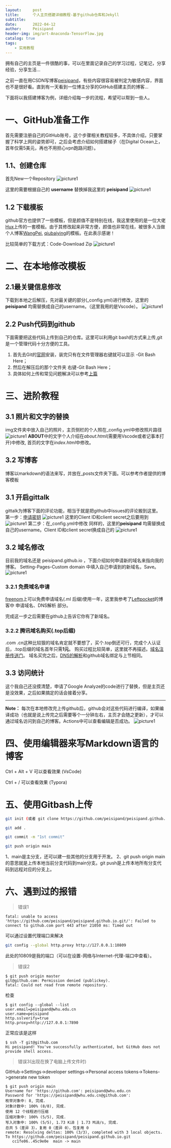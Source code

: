 ```yaml
---
layout:     post
title:      个人主页搭建详细教程-基于github仓库和Jekyll
subtitle:   
date:       2022-04-12
author:     Peisipand
header-img: img/art-Anaconda-TensorFlow.jpg
catalog: true
tags:
    - 实用教程
---
```


拥有自己的主页是一件很酷的事，可以在里面记录自己的学习过程，记笔记，分享经验，分享生活...

之前一直在用CSDN写博客[peisipand](https://blog.csdn.net/peisipand?spm=1001.2101.3001.5343)，有些内容很容易被判定为敏感内容，界面也不是很好看。直到有一天看到一位博主分享的GitHub搭建主页的博客...

下面将以我搭建博客为例，详细介绍每一步的流程，希望可以帮到一些人。
# 一、GitHub准备工作
首先需要注册自己的GitHub账号，这个步骤相关教程较多，不具体介绍，只要掌握了科学上网的姿势即可，之后会考虑介绍如何搭建梯子（在Digital Ocean上，首年仅需5美元，再也不用担心vpn跑路问题）。

## 1.1、创建仓库
首先New一个Repository
![picture1](/img/1/1.jpg)

这里的需要根据自己的 **username** 替换掉我这里的 **peisipand**
![picture1](/img/1/2.jpg)

## 1.2 下载模板
github官方也提供了一些模板，但是颜值不是特别在线，我这里使用的是一位大佬[Hux](https://github.com/Huxpro/huxpro.github.io)上传的一套模板。由于其修改起来非常方便，颜值也非常在线，被很多人当做个人博客[WangPei](https://wangpei.ink/), [qiubaiying](https://qiubaiying.github.io/)的模板。在此表示感谢！

比较简单的下载方式：Code-Download Zip
![picture1](/img/1/3.jpg)

# 二、在本地修改模板
## 2.1最关键信息修改
下载到本地之后解压，先对最关键的部分(_config.yml)进行修改，这里的 **peisipand** 均需替换成自己的username。（这里我用的是Vscode）。
![picture1](/img/1/4.jpg)


## 2.2 Push代码到github
下面需要把这些代码上传到自己的仓库。这里可以利用git bash的方式来上传,git是一个管理代码十分方便的工具。
1. 首先去Git的[官网](https://git-scm.com/)安装，装完只有在文件管理器右键就可以显示 -Git Bash Here；
2. 然后在解压后的那个文件夹 右键-Git Bash Here；
3. 具体如何上传和常见问题解决可以参考[上篇](https://peisipand.top/2021/04/13/GitBash/)

# 三、进阶教程
## 3.1 照片和文字的替换
img文件夹中放入自己的照片，主页侧栏的个人照在_config.yml中修改照片路径
![picture1](/img/1/5.jpg)
**ABOUT**中的文字个人介绍在*about.html*(需要用Vscode或者记事本打开)中修改, 首页的文字在*index.html*中修改。

## 3.2 写博客
博客以markdown的语法来写，并放在_posts文件夹下面。可以参考作者提供的博客模板
## 3.1 开启gittalk
gittalk为博客下面的评论功能，相当于就是把github中issues的评论搬到这里。
第一步：[申请密钥](https://github.com/settings/applications/new)
![picture1](/img/1/6.jpg)
这里的Client ID和client secret之后要用到
![picture1](/img/1/7.jpg)
第二步：在_config.yml中修改
同样的，这里的**peisipand** 均需替换成自己的username。Client ID和client secret换成自己的
![picture1](/img/1/8.jpg)

## 3.2 域名修改
目前我的域名还是 peisipand.github.io ，下面介绍如何申请新的域名来指向我的博客。 Setting-Pages-Custom domain 中填入自己申请到的新域名，Save。
![picture1](/img/1/9.jpg)

### 3.2.1 免费域名申请
[freenom](https://my.freenom.com/clientarea.php?action=domains)上可以免费申请域名(.ml 后缀)使用一年，这里我参考了[Leftpocket](https://left-pocket.github.io/post/hugo/hugo_dns/)的博客中 申请域名、DNS解析 部分。

完成这一步之后需要在github上告诉它你有了新域名。

### 3.2.2 腾讯域名购买(.top后缀)
.com .cn这种比较狠的域名肯定就不要想了，买个.top倒还可行，完成个人认证后，.top后缀的域名首年只需**1元**。
购买过程比较简单，这里就不再描述。[域名注册传送门](https://dnspod.cloud.tencent.com/?from=qcloudHpProductDns/)。
域名买完之后，[DNS的解析](https://console.cloud.tencent.com/cns)和github域名绑定与上节相同。

## 3.3 访问统计
这个我自己还没摸清楚，申请了Google Analyze的code进行了替换，但是主页还是没效果，之后如果搞定的话会接着分享。

---
**Note：** 每次在本地修改完上传github后，github会对这些代码进行编译，如果编译成功（也就是说上传完之后需要等个一分钟左右，主页才会随之更新），才可以通过域名访问到自己的博客。Actions中可以查看编辑是否成功。
![picture1](/img/1/10.jpg)

# 四、使用编辑器来写Markdown语言的博客

Ctrl + Alt + V 可以查看效果 (VsCode)

Ctrl + / 可以查看效果 (Typora)

# 五、使用Gitbash上传

```bash
git init (或者 git clone https://github.com/peisipand/peisipand.github.io.git)
```

```bash
git add .
```

```bash
git commit -m "1st commit"
```

```bash
git push origin main
```

1、main是主分支，还可以建一些其他的分支用于开发。
2、git push origin main的意思就是上传本地当前分支代码到main分支。git push是上传本地所有分支代码到远程对应的分支上。

# 六、遇到过的报错

>错误1

```
fatal: unable to access 'https://github.com/peisipand/peisipand.github.io.git/': Failed to connect to github.com port 443 after 21050 ms: Timed out
```
可以通过设置代理端口来解决
```bash
git config --global http.proxy http://127.0.0.1:10809
```
此处的10809是我的端口（可以在设置-网络与Internet-代理-端口中查看）。

>错误2
```
$ git push origin master
git@github.com: Permission denied (publickey).
fatal: Could not read from remote repository.
```
检查
```
$ git config --global --list
user.email=peisipand@whu.edu.cn
user.name=peisipand
http.sslverify=true
http.proxy=http://127.0.0.1:7890
```
正常应该是这样
```
$ ssh -T git@github.com
Hi peisipand! You've successfully authenticated, but GitHub does not provide shell access.
```


>错误3(出现在换了电脑上传文件时)

GitHub->Settings->developer settings->Personal access tokens->Tokens->generate new token
```
$ git push origin main
Username for 'https://github.com': peisipand@whu.edu.cn
Password for 'https://peisipand@whu.edu.cn@github.com': 
枚举对象中: 8, 完成.
对象计数中: 100% (8/8), 完成.
使用 12 个线程进行压缩
压缩对象中: 100% (5/5), 完成.
写入对象中: 100% (5/5), 1.73 KiB | 1.73 MiB/s, 完成.
总共 5（差异 3），复用 0（差异 0），包复用 0
remote: Resolving deltas: 100% (3/3), completed with 3 local objects.
To https://github.com/peisipand/peisipand.github.io.git
   cc1fe06..45c9e0e  main -> main
```